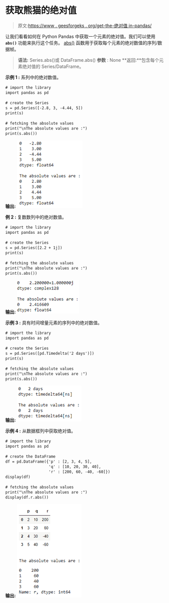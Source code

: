 # 获取熊猫的绝对值

> 原文:[https://www . geesforgeks . org/get-the-绝对值 in-pandas/](https://www.geeksforgeeks.org/get-the-absolute-values-in-pandas/)

让我们看看如何在 Python Pandas 中获取一个元素的绝对值。我们可以使用 **`abs()`** 功能来执行这个任务。 [abs()](https://www.geeksforgeeks.org/python-pandas-dataframe-abs/) 函数用于获取每个元素的绝对数值的序列/数据帧。

> **语法:** Series.abs()或 DataFrame.abs()
> **参数** : None
> **返回:**包含每个元素绝对值的 Series/DataFrame。

**示例 1 :** 系列中的绝对数值。

```
# import the library
import pandas as pd

# create the Series
s = pd.Series([-2.8, 3, -4.44, 5])
print(s)

# fetching the absolute values
print("\nThe absolute values are :")
print(s.abs())
```

**输出:**
![](img/10a14e4d19d8e73bf795b99fa9ea39ea.png)

**例 2 :** 复数数列中的绝对数值。

```
# import the library
import pandas as pd

# create the Series
s = pd.Series([2.2 + 1j])
print(s)

# fetching the absolute values
print("\nThe absolute values are :")
print(s.abs())
```

**输出:**
![](img/aa57c8e3675d674acd4ab96f0e7d500e.png)

**示例 3 :** 具有时间增量元素的序列中的绝对数值。

```
# import the library
import pandas as pd

# create the Series
s = pd.Series([pd.Timedelta('2 days')])
print(s)

# fetching the absolute values
print("\nThe absolute values are :")
print(s.abs())
```

**输出:**
![](img/3de05f5d0698f0917256e228581451b3.png)

**示例 4 :** 从数据框列中获取绝对值。

```
# import the library
import pandas as pd

# create the DataFrame
df = pd.DataFrame({'p' : [2, 3, 4, 5],
                   'q' : [10, 20, 30, 40],
                   'r' : [200, 60, -40, -60]})
display(df)

# fetching the absolute values
print("\nThe absolute values are :")
display(df.r.abs())
```

**输出:**
![](img/9a12922bbdd840152852017a1b2bc175.png)